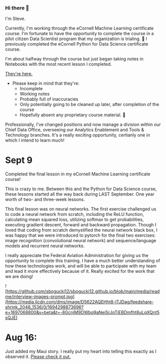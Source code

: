 ### Hi there 👋

I'm Steve. 

Currently, I'm working through the eCornell Machine Learning certificate course.  I'm fortunate to have the opportunity to complete the course in a pilot citizen Data Scientist program that my organization is trialing. 🙌 I previously completed the eCornell Python for Data Science certificate course.  

I'm about halfway through the course but just began taking notes in Notebooks with the most recent lesson I completed. 

[They're here.](https://github.com/sbogucki12/datascience)

- Please keep in mind that they're:
  - Incomplete
  - Working notes
  - Probably full of inaccuracies
  - Only potentially going to be cleaned up later, after completion of the course
  - Hopefully absent any proprietary course material. 🤞


Professionally, I've changed positions and now manage a division within our Chief Data Office, overseeing our Analytics Enablement and Tools & Technology branches.  It's a really exciting opportunity, certianly one in which I intend to learn much!

# Sept 9

Completed the final lesson in my eCornell Machine Learning certificate course!

This is crazy to me. Between this and the Python for Data Science course, these lessons started all the way back during LAST September. One year worth of two- and three-week lessons.

This final lesson was on neural networks. The first exercise challenged us to code a neural network from scratch, including the ReLU function, calculating mean squared loss, utilizing softmax to get probabilities, executing gradient descent, forward and backward propagation. Though I loved that coding from scratch demystified the neural network black box, I was happy that we were introduced to pytorch for the final two exercises: image recognition (convolutional neural network) and sequence/language models and recurrent neural networks.

I really appreciate the Federal Aviation Administration for giving us the opportunity to complete this training. I have a much better understanding of how these technologies work, and will be able to participate with my team and lead it more effectively because of it. Really excited for the work that we are doing!

![https://github.com/sbogucki12/sbogucki12.github.io/blob/main/media/readme/interview-images-prompt.jpg](https://media.licdn.com/dms/image/D5622AQEHht8-lTJDag/feedshare-shrink_2048_1536/0/1694298873696?e=1697068800&v=beta&t=-8GcnjM9DWbq9aNeiSrJqTiEBDmfht8uLqXQnt5sQJE)

# Aug 16:

Just added my Maui story.  I really put my heart into telling this exactly as I observed it.  [Please check it out.](https://bogoodski.com/maui.html)



 




